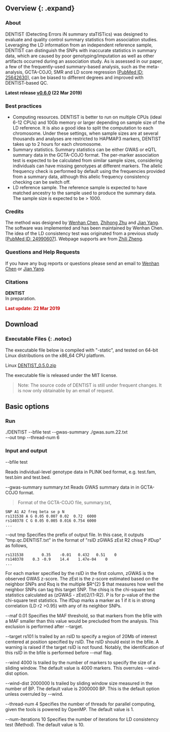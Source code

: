 ## Overview {: .expand}

### About
DENTIST (Detecting Errors iN summary staTISTics) was designed to evaluate and quality control summary statistics from association studies. Leveraging the LD information from an independent reference sample, DENTIST can distinguish the SNPs with inaccurate statistics in summary data, which are caused by poor genotyping/imputation as well as other artifacts occurred during an association study. As is assessed in our paper, a few of the frequently-used summary-based analysis, such as the meta-analysis, GCTA-COJO, SMR and LD score regression \[[PubMed ID: 25642630](https://www.ncbi.nlm.nih.gov/pubmed/25642630)\], can be biased to different degrees and improved with DENTIST-based QC.

**Latest release [v0.6.0](#Download) (22 Mar 2019)**

### Best practices

* Computing resources. DENTIST is better to run on multiple CPUs (ideal 6-12 CPUs) and 10Gb memory or larger depending on sample size of the LD reference. It is also a good idea to split the computation to each chromosome. Under these settings, when sample sizes are at several thousands and analyses are restricted to HAPMAP3 markers, DENTIST takes up to 2 hours for each chromosome.
* Summary statistics. Summary statistics can be either GWAS or eQTL summary data in the GCTA-COJO format. The per-marker association test is expected to be calculated from similar sample sizes, considering individuals can have missing genotypes at different markers. The allelic frequency check is performed by default using the frequencies provided from a summary data, although this allelic frequency consistency checking can be switch off.
* LD reference sample. The reference sample is expected to have matched ancestry to the sample used to produce the summary data. The sample size is expected to be > 1000.


### Credits 

The method was designed by [Wenhan Chen](mailto:uqwche11@uq.edu.au), [Zhihong Zhu](mailto:z.zhu1@uq.edu.au) and [Jian Yang](http://scholar.google.com.au/citations?user=aLuqQs8AAAAJ&hl=en). The software was implemented and has been maintained by Wenhan Chen.  The idea of the LD consistency test was originated from a previous study \[[PubMed ID: 24990607](https://www.ncbi.nlm.nih.gov/pubmed/24990607)\]. Webpage supports are from [Zhili Zheng](mailto:zhili.zheng@uq.edu.au).

### Questions and Help Requests 
If you have any bug reports or questions please send an email to  [Wenhan Chen](mailto:uqwche11@uq.edu.au) or [Jian Yang](mailto:jian.yang@uq.edu.au).

### Citations 
**DENTIST**  
In preparation. 

<p style="color: rgb(204,0,0);font-weight:bold;">Last update: 22 Mar 2019</p>




## Download
### Executable Files {: .notoc}

The executable file below is compiled with "-static", and tested on 64-bit Linux distributions on the x86\_64 CPU platform. 

Linux [DENTIST\_0.5.0.zip](./gcta_0.5.0.zip)

The executable file is released under the MIT license. 

> Note: The source code of DENTIST is still under frequent changes. It is now only obtainable by an email of request.




## Basic options

### Run
./DENTIST --bfile  test --gwas-summary ./gwas.sum.22.txt \
	--out tmp --thread-num 6


### Input and output

--bfile	test

Reads individual-level genotype data in PLINK bed format, e.g. test.fam, test.bim and test.bed.

--gwas-summary	summary.txt
Reads GWAS summary data in in GCTA-COJO format.
>Format of the GCTA-COJO file, summary.txt,
```nohighlight
SNP A1 A2 freq beta se p N
rs131538 A G 0.05 0.007 0.02  0.72  6000
rs140378 C G 0.05 0.005 0.016 0.754 6000
...  
```

--out tmp
Specifies the prefix of output file. In this case, it outputs "tmp.qc.DENTIST.txt" in the format of "rsID zGWAS zEst  R2  chisq  P  ifDup" as follows,
```nohighlight
rs131538        0.35	-0.01	0.432	0.51	0
rs140378	0.3	-0.9	14.4	1.47e-04	0
...  
```
For each marker specified by the rsID in the first column, zGWAS is the observed GWAS z-score. The zEst  is the z-score estimated based on the neighbor SNPs and Rsq is the multiple $R^{2} $ that measures how well the neighbor SNPs can tag this target SNP. The chisq is the chi-square test statistics calculated as (zGWAS - zEst)2/(1-R2). P is for p-value of the the chi-square test statistics. The ifDup marks a marker as 1 if it is in strong correlation (LD r2 >0.95) with any of its neighbor SNPs.

--maf 0.01
Specifies the MAF threshold, so that markers from the bfile with a MAF smaller than this value would be precluded from the analysis. This exclusion is performed after --target.


--target rs101
Is trailed by an rsID to specify a region of 20Mb of interest centered at position specified by rsID. 
The rsID should exist in the bfile. A warning is raised if the target rsID is not found. 
Notably, the identification of this rsID in the bfile is performed before  --maf flag.  




--wind  4000
Is trailed by the number of markers to specify the size of a sliding window. The default value is 4000 markers. This overrules --wind-dist option.

--wind-dist  2000000
Is trailed by sliding window size measured in the number of BP. The default value is 2000000 BP. This is the default option unless overruled by --wind.



--thread-num	4
Specifies the number of threads for parallel computing, given the tools is powered by OpenMP. The default value is 1.

--num-iterations 10
Specifies the number of iterations for LD consistency test (Method). The default value is 10. 

